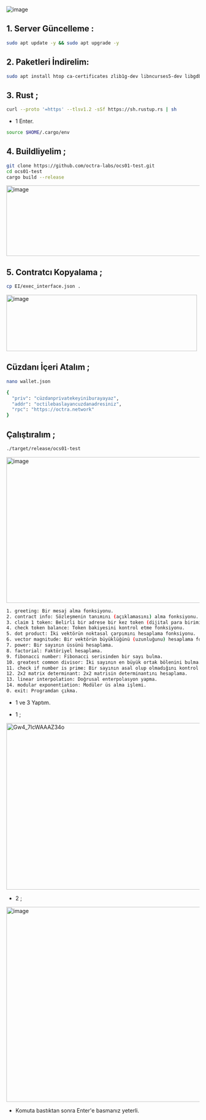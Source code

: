 
![image](https://github.com/user-attachments/assets/0d8ec782-edf6-4ce2-a75b-4ee08589afe7)

## 1. Server Güncelleme : 

```bash
sudo apt update -y && sudo apt upgrade -y
```
## 2. Paketleri İndirelim:

```bash
sudo apt install htop ca-certificates zlib1g-dev libncurses5-dev libgdbm-dev libnss3-dev tmux iptables curl nvme-cli git wget make jq libleveldb-dev build-essential pkg-config ncdu tar clang bsdmainutils lsb-release libssl-dev libreadline-dev libffi-dev jq gcc screen file nano btop unzip lz4 -y
```

## 3. Rust ; 

```bash
curl --proto '=https' --tlsv1.2 -sSf https://sh.rustup.rs | sh
```

- 1 Enter.

```bash
source $HOME/.cargo/env
```

## 4. Buildliyelim ; 

```bash
git clone https://github.com/octra-labs/ocs01-test.git
cd ocs01-test
cargo build --release
```

<img width="599" height="184" alt="image" src="https://github.com/user-attachments/assets/1e8cf79a-b9ab-4f5a-a34e-81cf383ef2a6" />


## 5. Contratcı Kopyalama ; 
```bash
cp EI/exec_interface.json .
```

<img width="497" height="147" alt="image" src="https://github.com/user-attachments/assets/1dc46574-f2f7-4c2e-af99-aa5512ff42cc" />


## Cüzdanı İçeri Atalım ; 

```bash
nano wallet.json
```

```bash
{
  "priv": "cüzdanprivatekeyiniburayayaz",
  "addr": "octilebaslayancuzdanadresiniz",
  "rpc": "https://octra.network"
}
```

## Çalıştıralım ; 

```bash
./target/release/ocs01-test
```

<img width="538" height="380" alt="image" src="https://github.com/user-attachments/assets/aa2bb395-6240-4e18-8a92-5191474fffce" />


```bash
1. greeting: Bir mesaj alma fonksiyonu.
2. contract info: Sözleşmenin tanımını (açıklamasını) alma fonksiyonu.
3. claim 1 token: Belirli bir adrese bir kez token (dijital para birimi) talep etme fonksiyonu.
4. check token balance: Token bakiyesini kontrol etme fonksiyonu.
5. dot product: İki vektörün noktasal çarpımını hesaplama fonksiyonu.
6. vector magnitude: Bir vektörün büyüklüğünü (uzunluğunu) hesaplama fonksiyonu.
7. power: Bir sayının üssünü hesaplama.
8. factorial: Faktöriyel hesaplama.
9. fibonacci number: Fibonacci serisinden bir sayı bulma.
10. greatest common divisor: İki sayının en büyük ortak bölenini bulma.
11. check if number is prime: Bir sayının asal olup olmadığını kontrol etme.
12. 2x2 matrix determinant: 2x2 matrisin determinantını hesaplama.
13. linear interpolation: Doğrusal enterpolasyon yapma.
14. modular exponentiation: Modüler üs alma işlemi.
0. exit: Programdan çıkma.
```

- 1 ve 3 Yaptım.

- 1 ; 

<img width="626" height="434" alt="Gw4_7lcWAAAZ34o" src="https://github.com/user-attachments/assets/b0710c41-7c92-4142-ac6e-721b0e4a45bb" />

- 2 ; 

<img width="551" height="508" alt="image" src="https://github.com/user-attachments/assets/2ebfbf1f-d364-4b86-b93d-74ada0a06f87" />


- Komuta bastıktan sonra Enter'e basmanız yeterli.

